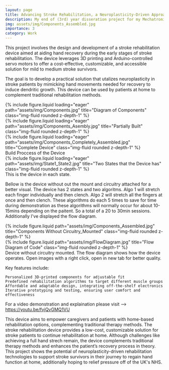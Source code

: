 ```yaml
---
layout: page
title: Advancing Stroke Rehabilitation, a Neuroplasticity-Driven Approach
description: My end of (3rd) year disseration project for my Mechatronics and Robotics MEng degree.
img: assets/img/Components_Assembled.jpg
importance: 3
category: Work
---
```


This project involves the design and development of a stroke rehabilitation device aimed at aiding hand recovery during the early stages of stroke rehabilitation. The device leverages 3D printing and Arduino-controlled servo motors to offer a cost-effective, customizable, and accessible solution for mild to medium stroke survivors.

The goal is to develop a practical solution that utalizes neuroplasticity in stroke patients by mimicking hand movements needed for recovery to induce dendritic growth. This device can be used by patients at home to complement traditional rehabilitation methods.

<div class="row">
    <div class="col-sm mt-3 mt-md-0">
        {% include figure.liquid loading="eager" path="assets/img/Components.jpg" title="Diagram of Components" class="img-fluid rounded z-depth-1" %}
    </div>
    <div class="col-sm mt-3 mt-md-0">
        {% include figure.liquid loading="eager" path="assets/img/Components_Asembly.jpg" title="Partially Built" class="img-fluid rounded z-depth-1" %}
    </div>
    <div class="col-sm mt-3 mt-md-0">
        {% include figure.liquid loading="eager" path="assets/img/Components_Completely_Assembled.jpg" title="Complete Device" class="img-fluid rounded z-depth-1" %}
    </div>
</div>
<div class="caption">
    Build Proccess of the Device
</div>
<div class="row">
    <div class="col-sm mt-3 mt-md-0">
        {% include figure.liquid loading="eager" path="assets/img/State1_State2.jpg" title="Two States that the Device has" class="img-fluid rounded z-depth-1" %}
    </div>
</div>
<div class="caption">
    This is the device in each state. 
</div>

Bellow is the device without out the mount and circuitry attached for a better visual. The device has 2 states and two algoritms. Algo 1 will stretch each finger individually and then clench. Algo 2 will stretch all the fingers at once and then clench. These algorithms do each 5 times to save for time during demonstration as these algorithms will normally occur for about 10-15mins depending on the paitent. So a total of a 20 to 30min sessions. Additionally I've displayed the flow diagram. 

<div class="row justify-content-sm-center">
    <div class="col-sm-8 mt-3 mt-md-0">
        {% include figure.liquid path="assets/img/Components_Assembled.jpg" title="Components Without Circuitry_Mounted" class="img-fluid rounded z-depth-1" %}
    </div>
    <div class="col-sm-4 mt-3 mt-md-0">
        {% include figure.liquid path="assets/img/FlowDiagram.jpg" title="Flow Diagram of Code" class="img-fluid rounded z-depth-1" %}
    </div>
</div>
<div class="caption">
    Device without circuitry mounted. The flow diagram shows how the device operates. Open images with a right click, open in new tab for better quality.
</div>

Key features include:

    Personalized 3D-printed components for adjustable fit
    Predefined rehabilitation algorithms to target different muscle groups
    Affordable and adaptable design, integrating off-the-shelf electronics
    Iterative prototyping and testing, ensuring user comfort and effectiveness

For a video demonstration and explaination please visit --> https://youtu.be/fvjQvGMQ1VU

This device aims to empower caregivers and patients with home-based rehabilitation options, complementing traditional therapy methods. The stroke rehabilitation device provides a low-cost, customizable solution for stroke patients to continue rehabilitation at home. Although challenges like achieving a full hand strech remain, the device complements traditional therapy methods and enhances the patient’s recovery process in theory. This project shows the potential of neuroplasticity-driven rehabilitation technologies to support stroke survivors in their journey to regain hand function at home, additionally hoping to relief pressure off of the UK's NHS.

